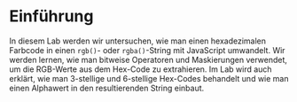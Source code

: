 # Einführung

In diesem Lab werden wir untersuchen, wie man einen hexadezimalen Farbcode in einen `rgb()`- oder `rgba()`-String mit JavaScript umwandelt. Wir werden lernen, wie man bitweise Operatoren und Maskierungen verwendet, um die RGB-Werte aus dem Hex-Code zu extrahieren. Im Lab wird auch erklärt, wie man 3-stellige und 6-stellige Hex-Codes behandelt und wie man einen Alphawert in den resultierenden String einbaut.
